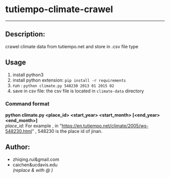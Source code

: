 # tutiempo-climate-crawel
-----
## Description:
 crawel climate data from tutiempo.net and store in .csv file type

## Usage
1. install python3
2. install python extension: `pip install -r requirements`
3. run : `python climate.py 548230 2013 01 2015 02`
4. save in csv file: the csv file is located in `climate-data` directory
### Command format
  **python climate.py <place_id> <start_year> <start_month> [<end_year> <end_month>]**  
  *place_id*: For example , in "https://en.tutiempo.net/climate/2005/ws-548230.html" , 548230 is the place id of jinan.

## Author: 
 - zhiqing.rui&gmail.com 
 - caichen&ucdavis.edu   
  *(replace & with @ )*